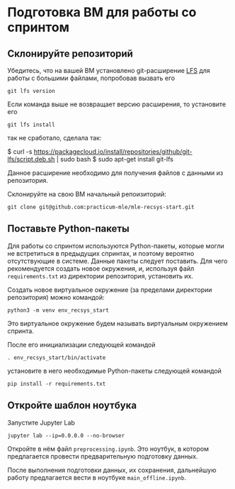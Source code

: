 # Подготовка ВМ для работы со спринтом

## Склонируйте репозиторий

Убедитесь, что на вашей ВМ установлено git-расширение [LFS](https://git-lfs.com/) для работы с большими файлами, попробовав вызвать его

```
git lfs version
```

Если команда выше не возвращает версию расширения, то установите его

```
git lfs install
```

так не сработало, сделала так:

$ curl -s https://packagecloud.io/install/repositories/github/git-lfs/script.deb.sh | sudo bash
$ sudo apt-get install git-lfs

Данное расширение необходимо для получения файлов с данными из репозитория.

Склонируйте на свою ВМ начальный репоизиторий:

```
git clone git@github.com:practicum-mle/mle-recsys-start.git
```

## Поставьте Python-пакеты

Для работы со спринтом используются Python-пакеты, которые могли не встретиться в предыдущих спринтах, и поэтому вероятно отсутствующие в системе. Данные пакеты следует поставить. Для чего рекомендуется создать новое окружения, и, используя файл `requirements.txt` из директории репозитория, установить их.

Создать новое виртуальное окружение (за пределами директории репозитория) можно командой:

```
python3 -m venv env_recsys_start
```

Это виртуальное окружение будем называть виртуальным окружением спринта.

После его инициализации следующей командой

```
. env_recsys_start/bin/activate
```

установите в него необходимые Python-пакеты следующей командой

```
pip install -r requirements.txt
```

## Откройте шаблон ноутбука

Запустите Jupyter Lab

```
jupyter lab --ip=0.0.0.0 --no-browser
```

Откройте в нём файл `preprocessing.ipynb`. Это ноутбук, в котором предлагается провести предварительную подготовку данных.

После выполнения подготовки данных, их сохранения, дальнейшую работу предлагается вести в ноутбуке `main_offline.ipynb`.
